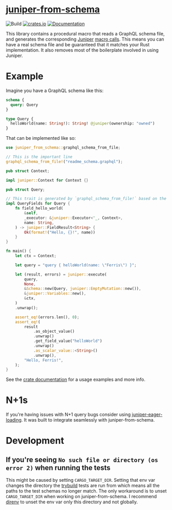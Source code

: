 # [juniper-from-schema](https://crates.io/crates/juniper-from-schema)

![Build](https://github.com/davidpdrsn/juniper-from-schema/workflows/Build/badge.svg)
[![crates.io](https://meritbadge.herokuapp.com/juniper-from-schema)](https://crates.io/crates/juniper-from-schema)
[![Documentation](https://docs.rs/juniper-from-schema/badge.svg)](https://docs.rs/juniper-from-schema)

This library contains a procedural macro that reads a GraphQL schema file, and generates the
corresponding [Juniper](https://crates.io/crates/juniper) [macro calls]. This means you can
have a real schema file and be guaranteed that it matches your Rust implementation. It also
removes most of the boilerplate involved in using Juniper.

[macro calls]: https://graphql-rust.github.io/types/objects/complex_fields.html

# Example

Imagine you have a GraphQL schema like this:

```graphql
schema {
  query: Query
}

type Query {
  helloWorld(name: String!): String! @juniper(ownership: "owned")
}
```

That can be implemented like so:

```rust
use juniper_from_schema::graphql_schema_from_file;

// This is the important line
graphql_schema_from_file!("readme_schema.graphql");

pub struct Context;

impl juniper::Context for Context {}

pub struct Query;

// This trait is generated by `graphql_schema_from_file!` based on the schema
impl QueryFields for Query {
    fn field_hello_world(
        &self,
        _executor: &juniper::Executor<'_, Context>,
        name: String,
    ) -> juniper::FieldResult<String> {
        Ok(format!("Hello, {}!", name))
    }
}

fn main() {
    let ctx = Context;

    let query = "query { helloWorld(name: \"Ferris\") }";

    let (result, errors) = juniper::execute(
        query,
        None,
        &Schema::new(Query, juniper::EmptyMutation::new()),
        &juniper::Variables::new(),
        &ctx,
    )
    .unwrap();

    assert_eq!(errors.len(), 0);
    assert_eq!(
        result
            .as_object_value()
            .unwrap()
            .get_field_value("helloWorld")
            .unwrap()
            .as_scalar_value::<String>()
            .unwrap(),
        "Hello, Ferris!",
    );
}
```

See the [crate documentation](https://docs.rs/juniper-from-schema/) for a usage examples and more info.

# N+1s

If you're having issues with N+1 query bugs consider using [juniper-eager-loading](https://crates.io/crates/juniper-eager-loading). It was built to integrate seamlessly with juniper-from-schema.

# Development

## If you're seeing `No such file or directory (os error 2)` when running the tests

This might be caused by setting `CARGO_TARGET_DIR`. Setting that env var changes the directory the [trybuild](https://crates.io/crates/trybuild) tests are run from which means all the paths to the test schemas no longer match. The only workaround is to unset `CARGO_TARGET_DIR` when working on juniper-from-schema. I recommend [direnv](https://github.com/direnv/direnv) to unset the env var only this directory and not globally.
